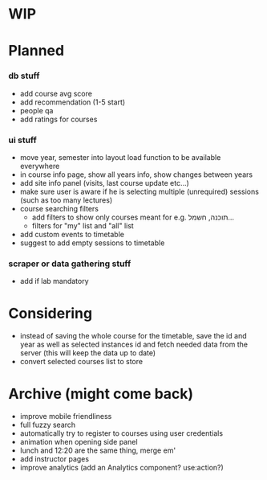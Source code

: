 # WIP

# Planned

### db stuff

- add course avg score
- add recommendation (1-5 start)
- people qa
- add ratings for courses

### ui stuff

- move year, semester into layout load function to be available everywhere
- in course info page, show all years info, show changes between years
- add site info panel (visits, last course update etc...)
- make sure user is aware if he is selecting multiple (unrequired) sessions (such as too many lectures)
- course searching filters
  - add filters to show only courses meant for e.g. תוכנה, חשמל...
  - filters for "my" list and "all" list
- add custom events to timetable
- suggest to add empty sessions to timetable

### scraper or data gathering stuff

- add if lab mandatory

# Considering

- instead of saving the whole course for the timetable, save the id and year as well as selected instances id and fetch needed data from the server (this will keep the data up to date)
- convert selected courses list to store

# Archive (might come back)

- improve mobile friendliness
- full fuzzy search
- automatically try to register to courses using user credentials
- animation when opening side panel
- lunch and 12:20 are the same thing, merge em'
- add instructor pages
- improve analytics (add an Analytics component? use:action?)
